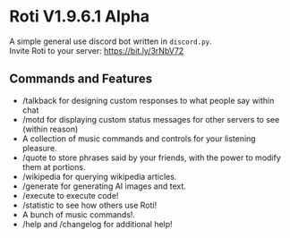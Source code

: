 # Roti V1.9.6.1 Alpha

A simple general use discord bot written in ``discord.py``.\
Invite Roti to your server: https://bit.ly/3rNbV72

## Commands and Features

- /talkback for designing custom responses to what people say within chat
- /motd for displaying custom status messages for other servers to see (within reason)
- A collection of music commands and controls for your listening pleasure.
- /quote to store phrases said by your friends, with the power to modify them at portions.
- /wikipedia for querying wikipedia articles.
- /generate for generating AI images and text.
- /execute to execute code!
- /statistic to see how others use Roti!
- A bunch of music commands!.
- /help and /changelog for additional help!



